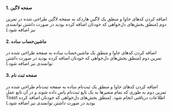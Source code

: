 #### 1. صفحه لاگین

اضافه کردن کدهای جاوا و منطق یک لاگین هاردکد به صفحه لاگین طراحی شده در تمرین دوم (منطق بخش‌های دل‌خواهی که خودتان اضافه کرده بودید در صورت داشتن توانمندی نیز اضافه شود.)

#### 2. ماشین‌حساب ساده

اضافه کردن کدهای جاوا و منطق یک ماشین‌حساب ساده به صفحه طراحی شده در تمرین دوم (منطق بخش‌های دل‌خواهی که خودتان اضافه کرده بودید در صورت داشتن توانمندی نیز اضافه شود.)

#### 3. صفحه ثبت نام

اضافه کردن کدهای جاوا و منطق یک ثبت‌نام ساده به صفحه ثبت‌نام طراحی شده در تمرین دوم به طوری که تمام متغیرها به یک تابع ثبت‌نام پاس داده شوند و در آن تابع عمل Toast اطلاعات دریافتی انجام شود. (منطق بخش‌های دل‌خواهی که خودتان اضافه کرده بودید در صورت داشتن توانمندی نیز اضافه شود.)